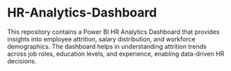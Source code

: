 # HR-Analytics-Dashboard
This repository contains a Power BI HR Analytics Dashboard that provides insights into employee attrition, salary distribution, and workforce demographics. The dashboard helps in understanding attrition trends across job roles, education levels, and experience, enabling data-driven HR decisions.
